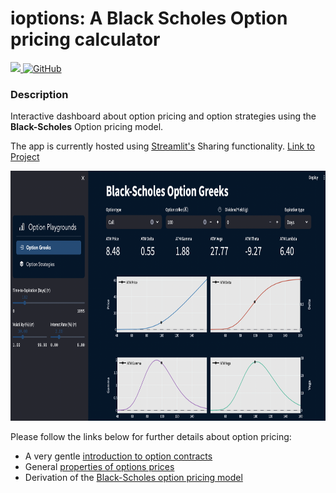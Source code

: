 # ioptions: A Black Scholes Option pricing calculator

<a href="https://black-scholes-options-playground.streamlit.app/">
    <img src="https://static.streamlit.io/badges/streamlit_badge_black_white.svg">
</a>

<a href="https://github.com/z4ir3/ioptions/blob/main/LICENSE">
   <img alt="GitHub" src="https://img.shields.io/github/license/z4ir3/ioptions">
</a>

### Description

Interactive dashboard about option pricing and option strategies 
using the **Black-Scholes** Option pricing model.

The app is currently hosted using [Streamlit's](streamlit.io) Sharing functionality. 
[Link to Project](https://black-scholes-options-playground.streamlit.app/)


<img src="/data/images/app-pic-1.png" height="400" width="800">


Please follow the links below for further details about option pricing:
  * A very gentle [introduction to option contracts](http://leonardorocchi.info/topics-pages/qfin/intro-option-contracts/intro-option-contracts.html)
  * General [properties of options prices](http://leonardorocchi.info/topics-pages/qfin/properties-option-pricing/properties-option-pricing.html)
  * Derivation of the [Black-Scholes option pricing model](http://leonardorocchi.info/topics-pages/qfin/black-scholes-option-pricing-model/bs-option-pricing-model.html)
